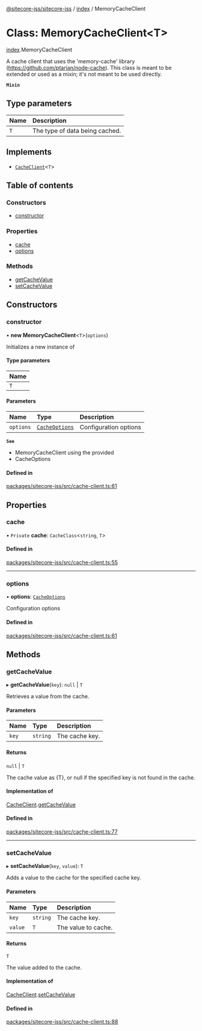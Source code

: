 [@sitecore-jss/sitecore-jss](../README.md) / [index](../modules/index.md) / MemoryCacheClient

# Class: MemoryCacheClient\<T\>

[index](../modules/index.md).MemoryCacheClient

A cache client that uses the 'memory-cache' library (https://github.com/ptarjan/node-cache).
This class is meant to be extended or used as a mixin; it's not meant to be used directly.

**`Mixin`**

## Type parameters

| Name | Description |
| :------ | :------ |
| `T` | The type of data being cached. |

## Implements

- [`CacheClient`](../interfaces/index.CacheClient.md)\<`T`\>

## Table of contents

### Constructors

- [constructor](index.MemoryCacheClient.md#constructor)

### Properties

- [cache](index.MemoryCacheClient.md#cache)
- [options](index.MemoryCacheClient.md#options)

### Methods

- [getCacheValue](index.MemoryCacheClient.md#getcachevalue)
- [setCacheValue](index.MemoryCacheClient.md#setcachevalue)

## Constructors

### constructor

• **new MemoryCacheClient**\<`T`\>(`options`)

Initializes a new instance of

#### Type parameters

| Name |
| :------ |
| `T` |

#### Parameters

| Name | Type | Description |
| :------ | :------ | :------ |
| `options` | [`CacheOptions`](../interfaces/index.CacheOptions.md) | Configuration options |

**`See`**

 - MemoryCacheClient using the provided
 - CacheOptions

#### Defined in

[packages/sitecore-jss/src/cache-client.ts:61](https://github.com/Sitecore/jss/blob/f0fda3301/packages/sitecore-jss/src/cache-client.ts#L61)

## Properties

### cache

• `Private` **cache**: `CacheClass`\<`string`, `T`\>

#### Defined in

[packages/sitecore-jss/src/cache-client.ts:55](https://github.com/Sitecore/jss/blob/f0fda3301/packages/sitecore-jss/src/cache-client.ts#L55)

___

### options

• **options**: [`CacheOptions`](../interfaces/index.CacheOptions.md)

Configuration options

#### Defined in

[packages/sitecore-jss/src/cache-client.ts:61](https://github.com/Sitecore/jss/blob/f0fda3301/packages/sitecore-jss/src/cache-client.ts#L61)

## Methods

### getCacheValue

▸ **getCacheValue**(`key`): ``null`` \| `T`

Retrieves a value from the cache.

#### Parameters

| Name | Type | Description |
| :------ | :------ | :------ |
| `key` | `string` | The cache key. |

#### Returns

``null`` \| `T`

The cache value as {T}, or null if the specified key is not found in the cache.

#### Implementation of

[CacheClient](../interfaces/index.CacheClient.md).[getCacheValue](../interfaces/index.CacheClient.md#getcachevalue)

#### Defined in

[packages/sitecore-jss/src/cache-client.ts:77](https://github.com/Sitecore/jss/blob/f0fda3301/packages/sitecore-jss/src/cache-client.ts#L77)

___

### setCacheValue

▸ **setCacheValue**(`key`, `value`): `T`

Adds a value to the cache for the specified cache key.

#### Parameters

| Name | Type | Description |
| :------ | :------ | :------ |
| `key` | `string` | The cache key. |
| `value` | `T` | The value to cache. |

#### Returns

`T`

The value added to the cache.

#### Implementation of

[CacheClient](../interfaces/index.CacheClient.md).[setCacheValue](../interfaces/index.CacheClient.md#setcachevalue)

#### Defined in

[packages/sitecore-jss/src/cache-client.ts:88](https://github.com/Sitecore/jss/blob/f0fda3301/packages/sitecore-jss/src/cache-client.ts#L88)
